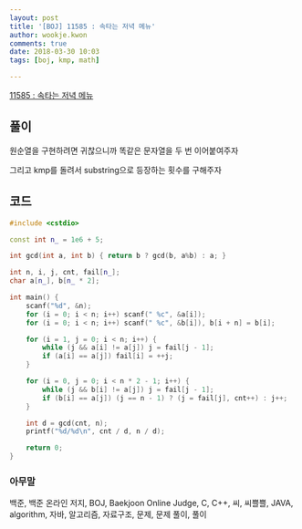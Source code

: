 ```yaml
---
layout: post
title: '[BOJ] 11585 : 속타는 저녁 메뉴'
author: wookje.kwon
comments: true
date: 2018-03-30 10:03
tags: [boj, kmp, math]

---
```


[11585 : 속타는 저녁 메뉴](https://www.acmicpc.net/problem/11585)

## 풀이

원순열을 구현하려면 귀찮으니까 똑같은 문자열을 두 번 이어붙여주자

그리고 kmp를 돌려서 substring으로 등장하는 횟수를 구해주자

## 코드

```cpp
#include <cstdio>

const int n_ = 1e6 + 5;

int gcd(int a, int b) { return b ? gcd(b, a%b) : a; }

int n, i, j, cnt, fail[n_];
char a[n_], b[n_ * 2];

int main() {
	scanf("%d", &n);
	for (i = 0; i < n; i++) scanf(" %c", &a[i]);
	for (i = 0; i < n; i++) scanf(" %c", &b[i]), b[i + n] = b[i];

	for (i = 1, j = 0; i < n; i++) {
		while (j && a[i] != a[j]) j = fail[j - 1];
		if (a[i] == a[j]) fail[i] = ++j;
	}

	for (i = 0, j = 0; i < n * 2 - 1; i++) {
		while (j && b[i] != a[j]) j = fail[j - 1];
		if (b[i] == a[j]) (j == n - 1) ? (j = fail[j], cnt++) : j++;
	}

	int d = gcd(cnt, n);
	printf("%d/%d\n", cnt / d, n / d);

	return 0;
}
```

### 아무말  
백준, 백준 온라인 저지, BOJ, Baekjoon Online Judge, C, C++, 씨, 씨쁠쁠, JAVA, algorithm, 자바, 알고리즘, 자료구조, 문제, 문제 풀이, 풀이
